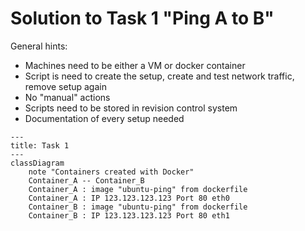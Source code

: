 # Solution to Task 1 "Ping A to B"

General hints:

- Machines need to be either a VM or docker container
- Script is need to create the setup, create and test network traffic, remove setup again
- No "manual" actions
- Scripts need to be stored in revision control system
- Documentation of every setup needed

```mermaid
---
title: Task 1
---
classDiagram
    note "Containers created with Docker"
    Container_A -- Container_B
    Container_A : image "ubuntu-ping" from dockerfile
    Container_A : IP 123.123.123.123 Port 80 eth0
    Container_B : image "ubuntu-ping" from dockerfile
    Container_B : IP 123.123.123.123 Port 80 eth1



```
